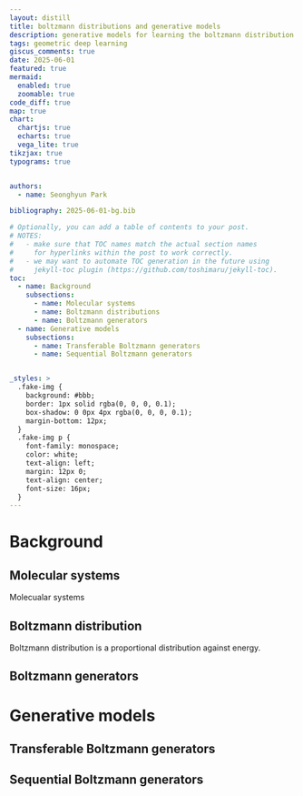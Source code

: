 ```yaml
---
layout: distill
title: boltzmann distributions and generative models
description: generative models for learning the boltzmann distribution
tags: geometric deep learning
giscus_comments: true
date: 2025-06-01
featured: true
mermaid:
  enabled: true
  zoomable: true
code_diff: true
map: true
chart:
  chartjs: true
  echarts: true
  vega_lite: true
tikzjax: true
typograms: true


authors:
  - name: Seonghyun Park

bibliography: 2025-06-01-bg.bib

# Optionally, you can add a table of contents to your post.
# NOTES:
#   - make sure that TOC names match the actual section names
#     for hyperlinks within the post to work correctly.
#   - we may want to automate TOC generation in the future using
#     jekyll-toc plugin (https://github.com/toshimaru/jekyll-toc).
toc:
  - name: Background
    subsections:
      - name: Molecular systems
      - name: Boltzmann distributions
      - name: Boltzmann generators
  - name: Generative models
    subsections:
      - name: Transferable Boltzmann generators
      - name: Sequential Boltzmann generators


_styles: >
  .fake-img {
    background: #bbb;
    border: 1px solid rgba(0, 0, 0, 0.1);
    box-shadow: 0 0px 4px rgba(0, 0, 0, 0.1);
    margin-bottom: 12px;
  }
  .fake-img p {
    font-family: monospace;
    color: white;
    text-align: left;
    margin: 12px 0;
    text-align: center;
    font-size: 16px;
  }
---
```




# Background

## Molecular systems
Molecualar systems 

## Boltzmann distribution

Boltzmann distribution is a proportional distribution against energy.

## Boltzmann generators


# Generative models



## Transferable Boltzmann generators


## Sequential Boltzmann generators
